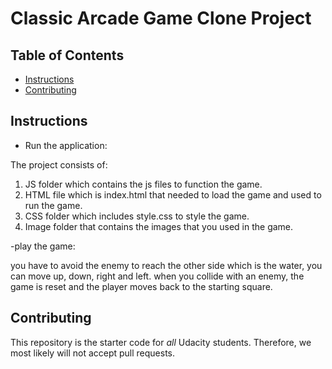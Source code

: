 # Classic Arcade Game Clone Project

## Table of Contents

- [Instructions](#instructions)
- [Contributing](#contributing)

## Instructions

- Run the application:

The project consists of:
1. JS folder which contains the js files to function the game.
2. HTML file which is index.html that needed to load the game and used to run the game.
3. CSS folder which includes style.css to style the game.
4. Image folder that contains the images that you used in the game.

-play the game:

you have to avoid the enemy to reach the other side which is the water, you can move up, down, right and left. when you collide with an enemy, the game is reset and the player moves back to the starting square.

## Contributing

This repository is the starter code for _all_ Udacity students. Therefore, we most likely will not accept pull requests.
